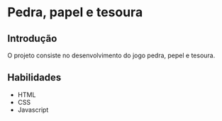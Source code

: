 # Pedra, papel e tesoura

## Introdução
O projeto consiste no desenvolvimento do jogo pedra, pepel e tesoura.

## Habilidades
- HTML
- CSS
- Javascript